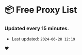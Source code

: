 # :package: Free Proxy List
### Updated every 15 minutes.

- Last updated: `2024-06-28 12:19`

:heart:
